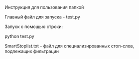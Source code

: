 Инструкция для пользования папкой

Главный файл для запуска - test.py

Запуск с помощью строки:

python test.py

SmartStoplist.txt - файл для специализированных стоп-слов, подлежащих фильтрации
